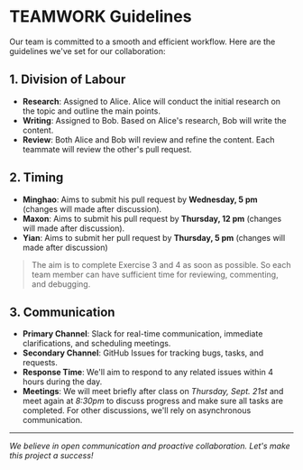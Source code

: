 # TEAMWORK Guidelines

Our team is committed to a smooth and efficient workflow. Here are the guidelines we've set for our collaboration:

## 1. Division of Labour

- **Research**: Assigned to Alice. Alice will conduct the initial research on the topic and outline the main points.
- **Writing**: Assigned to Bob. Based on Alice's research, Bob will write the content.
- **Review**: Both Alice and Bob will review and refine the content. Each teammate will review the other's pull request.

## 2. Timing

- **Minghao**: Aims to submit his pull request by **Wednesday, 5 pm** (changes will made after discussion).
- **Maxon**: Aims to submit his pull request by **Thursday, 12 pm** (changes will made after discussion).
- **Yian**: Aims to submit her pull request by **Thursday, 5 pm** (changes will made after discussion)
> The aim is to complete Exercise 3 and 4 as soon as possible. So each team member can have sufficient time for reviewing, commenting, and debugging.

## 3. Communication

- **Primary Channel**: Slack for real-time communication, immediate clarifications, and scheduling meetings.
- **Secondary Channel**: GitHub Issues for tracking bugs, tasks, and requests.
- **Response Time**: We'll aim to respond to any related issues within 4 hours during the day.
- **Meetings**: We will meet briefly after class on _Thursday, Sept. 21st_ and meet again at _8:30pm_ to discuss progress and make sure all tasks are completed. For other discussions, we'll rely on asynchronous communication.

---

_We believe in open communication and proactive collaboration. Let's make this project a success!_
